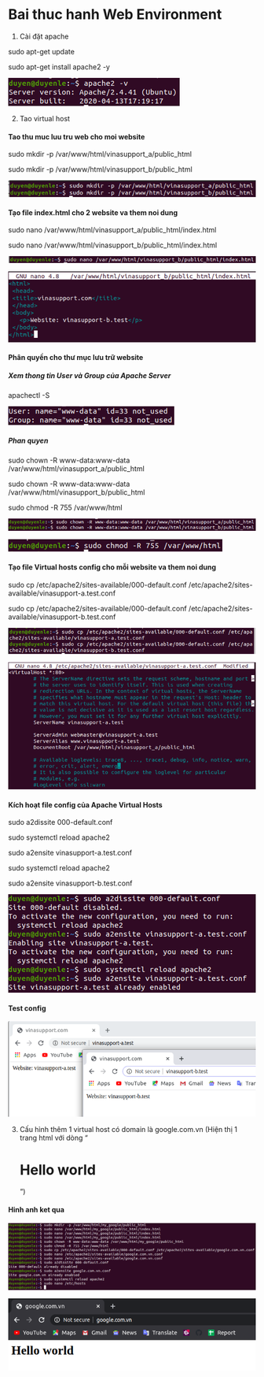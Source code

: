 # Bai thuc hanh Web Environment

1. Cài đặt apache

sudo apt-get update

sudo apt-get install apache2 -y

![Install-apache](./images/apache.png)

2. Tao virtual host

#### Tao thu muc luu tru web cho moi website

sudo mkdir -p /var/www/html/vinasupport_a/public_html

sudo mkdir -p /var/www/html/vinasupport_b/public_html

![Folder](./images/create-folder.png)

#### Tạo file index.html cho 2 website va them noi dung

sudo nano /var/www/html/vinasupport_a/public_html/index.html

sudo nano /var/www/html/vinasupport_b/public_html/index.html

![File](./images/create-file.png)

![Content-file](./images/content-file.png)

#### Phân quyền cho thư mục lưu trữ website

##### Xem thong tin User và Group của Apache Server

apachectl -S

![View](./images/user-group.png)

##### Phan quyen

sudo chown -R www-data:www-data /var/www/html/vinasupport_a/public_html

sudo chown -R www-data:www-data /var/www/html/vinasupport_b/public_html

sudo chmod -R 755 /var/www/html

![Per-1](./images/per-1.png)

![Per-2](./images/per-2.png)

#### Tạo file Virtual hosts config cho mỗi website va them noi dung

sudo cp /etc/apache2/sites-available/000-default.conf /etc/apache2/sites-available/vinasupport-a.test.conf

sudo cp /etc/apache2/sites-available/000-default.conf /etc/apache2/sites-available/vinasupport-b.test.conf

![Copy](./images/copy.png)

![Edit](./images/edit.png)

#### Kích hoạt file config của Apache Virtual Hosts

sudo a2dissite 000-default.conf

sudo systemctl reload apache2

sudo a2ensite vinasupport-a.test.conf

sudo systemctl reload apache2

sudo a2ensite vinasupport-b.test.conf

![Config](./images/config-file.png)

#### Test config

![Test](./images/test.png)

3. Cấu hình thêm 1 virtual host có domain là google.com.vn (Hiện thị 1 trang html với dòng “<h1>Hello world</h1>“)

#### Hinh anh ket qua

![Commands](./images/commands.png)

![Google](./images/google.png)
